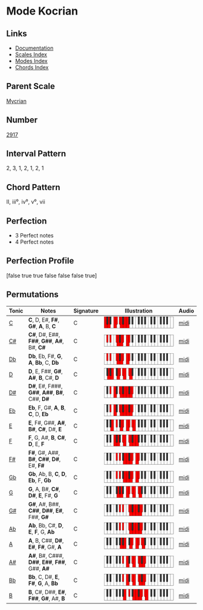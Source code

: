# Mode Kocrian

## Links

- [Documentation](index.md)
- [Scales Index](Scales.md)
- [Modes Index](Modes.md)
- [Chords Index](Chords.md)

## Parent Scale

[Mycrian](ScaleMycrian.md)

## Number

[2917](https://ianring.com/musictheory/scales/2917)

## Interval Pattern

2, 3, 1, 2, 1, 2, 1

## Chord Pattern

II, iii⁰, iv⁰, v⁰, vii

## Perfection

- 3 Perfect notes
- 4 Perfect notes

## Perfection Profile

[false true true false false false true]

## Permutations

| Tonic | Notes | Signature | Illustration | Audio |
|-------|-------|-----------|--------------|-------|
| [C](ModeCNaturalKocrian.md) | **C**, D, E#, **F#**, **G#**, **A**, B, **C** | C | ![CNaturalKocrian](ModeCNaturalKocrian.png) | [midi](https://github.com/edipermadi/music/blob/main/docs/ModeCNaturalKocrian.mid?raw=true) |
| [C#](ModeCSharpKocrian.md) | **C#**, D#, E##, **F##**, **G##**, **A#**, B#, **C#** | C | ![CSharpKocrian](ModeCSharpKocrian.png) | [midi](https://github.com/edipermadi/music/blob/main/docs/ModeCSharpKocrian.mid?raw=true) |
| [Db](ModeDFlatKocrian.md) | **Db**, Eb, F#, **G**, **A**, **Bb**, C, **Db** | C | ![DFlatKocrian](ModeDFlatKocrian.png) | [midi](https://github.com/edipermadi/music/blob/main/docs/ModeDFlatKocrian.mid?raw=true) |
| [D](ModeDNaturalKocrian.md) | **D**, E, F##, **G#**, **A#**, **B**, C#, **D** | C | ![DNaturalKocrian](ModeDNaturalKocrian.png) | [midi](https://github.com/edipermadi/music/blob/main/docs/ModeDNaturalKocrian.mid?raw=true) |
| [D#](ModeDSharpKocrian.md) | **D#**, E#, F###, **G##**, **A##**, **B#**, C##, **D#** | C | ![DSharpKocrian](ModeDSharpKocrian.png) | [midi](https://github.com/edipermadi/music/blob/main/docs/ModeDSharpKocrian.mid?raw=true) |
| [Eb](ModeEFlatKocrian.md) | **Eb**, F, G#, **A**, **B**, **C**, D, **Eb** | C | ![EFlatKocrian](ModeEFlatKocrian.png) | [midi](https://github.com/edipermadi/music/blob/main/docs/ModeEFlatKocrian.mid?raw=true) |
| [E](ModeENaturalKocrian.md) | **E**, F#, G##, **A#**, **B#**, **C#**, D#, **E** | C | ![ENaturalKocrian](ModeENaturalKocrian.png) | [midi](https://github.com/edipermadi/music/blob/main/docs/ModeENaturalKocrian.mid?raw=true) |
| [F](ModeFNaturalKocrian.md) | **F**, G, A#, **B**, **C#**, **D**, E, **F** | C | ![FNaturalKocrian](ModeFNaturalKocrian.png) | [midi](https://github.com/edipermadi/music/blob/main/docs/ModeFNaturalKocrian.mid?raw=true) |
| [F#](ModeFSharpKocrian.md) | **F#**, G#, A##, **B#**, **C##**, **D#**, E#, **F#** | C | ![FSharpKocrian](ModeFSharpKocrian.png) | [midi](https://github.com/edipermadi/music/blob/main/docs/ModeFSharpKocrian.mid?raw=true) |
| [Gb](ModeGFlatKocrian.md) | **Gb**, Ab, B, **C**, **D**, **Eb**, F, **Gb** | C | ![GFlatKocrian](ModeGFlatKocrian.png) | [midi](https://github.com/edipermadi/music/blob/main/docs/ModeGFlatKocrian.mid?raw=true) |
| [G](ModeGNaturalKocrian.md) | **G**, A, B#, **C#**, **D#**, **E**, F#, **G** | C | ![GNaturalKocrian](ModeGNaturalKocrian.png) | [midi](https://github.com/edipermadi/music/blob/main/docs/ModeGNaturalKocrian.mid?raw=true) |
| [G#](ModeGSharpKocrian.md) | **G#**, A#, B##, **C##**, **D##**, **E#**, F##, **G#** | C | ![GSharpKocrian](ModeGSharpKocrian.png) | [midi](https://github.com/edipermadi/music/blob/main/docs/ModeGSharpKocrian.mid?raw=true) |
| [Ab](ModeAFlatKocrian.md) | **Ab**, Bb, C#, **D**, **E**, **F**, G, **Ab** | C | ![AFlatKocrian](ModeAFlatKocrian.png) | [midi](https://github.com/edipermadi/music/blob/main/docs/ModeAFlatKocrian.mid?raw=true) |
| [A](ModeANaturalKocrian.md) | **A**, B, C##, **D#**, **E#**, **F#**, G#, **A** | C | ![ANaturalKocrian](ModeANaturalKocrian.png) | [midi](https://github.com/edipermadi/music/blob/main/docs/ModeANaturalKocrian.mid?raw=true) |
| [A#](ModeASharpKocrian.md) | **A#**, B#, C###, **D##**, **E##**, **F##**, G##, **A#** | C | ![ASharpKocrian](ModeASharpKocrian.png) | [midi](https://github.com/edipermadi/music/blob/main/docs/ModeASharpKocrian.mid?raw=true) |
| [Bb](ModeBFlatKocrian.md) | **Bb**, C, D#, **E**, **F#**, **G**, A, **Bb** | C | ![BFlatKocrian](ModeBFlatKocrian.png) | [midi](https://github.com/edipermadi/music/blob/main/docs/ModeBFlatKocrian.mid?raw=true) |
| [B](ModeBNaturalKocrian.md) | **B**, C#, D##, **E#**, **F##**, **G#**, A#, **B** | C | ![BNaturalKocrian](ModeBNaturalKocrian.png) | [midi](https://github.com/edipermadi/music/blob/main/docs/ModeBNaturalKocrian.mid?raw=true) |
